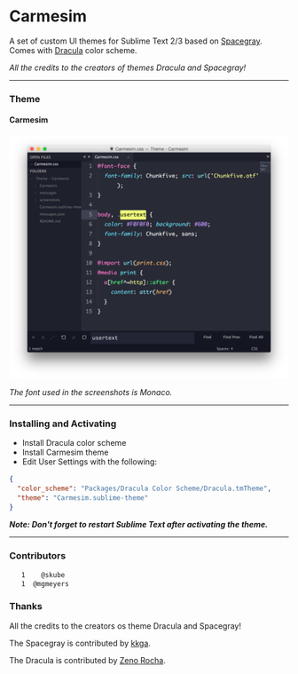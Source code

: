 # Carmesim

A set of custom UI themes for Sublime Text 2/3 based on [Spacegray](https://github.com/kkga/spacegray). Comes with [Dracula](https://github.com/zenorocha/dracula-theme) color scheme.

*All the credits to the creators of themes Dracula and Spacegray!*

***

### Theme

#### Carmesim

![image](screenshots/carmesim.png)

*The font used in the screenshots is Monaco.*

***

### Installing and Activating

- Install Dracula color scheme
- Install Carmesim theme
- Edit User Settings with the following:

```json
{
  "color_scheme": "Packages/Dracula Color Scheme/Dracula.tmTheme",
  "theme": "Carmesim.sublime-theme"
}
```

***Note: Don't forget to restart Sublime Text after activating the theme.***

***

### Contributors

```
   1	@skube
   1  @mgmeyers
```

### Thanks

All the credits to the creators os theme Dracula and Spacegray!

The Spacegray is contributed by [kkga](https://github.com/kkga/spacegray).

The Dracula is contributed by [Zeno Rocha](https://github.com/zenorocha/dracula-theme).
